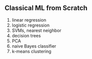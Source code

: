 ## Classical ML from Scratch

1. linear regression
2. logistic regression
3. SVMs, nearest neighbor
4. decision trees
5. PCA
6. naive Bayes classifier 
7. k-means clustering